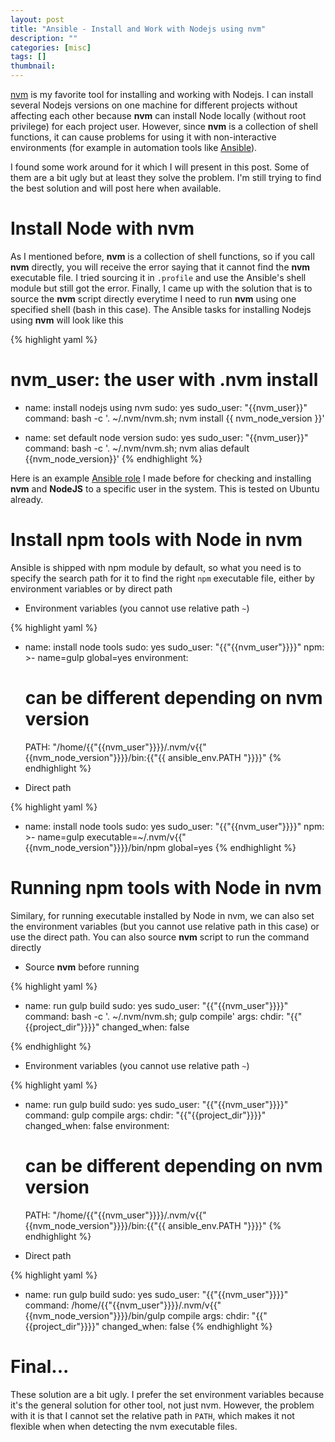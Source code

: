 ```yaml
---
layout: post
title: "Ansible - Install and Work with Nodejs using nvm"
description: ""
categories: [misc]
tags: []
thumbnail:
---
```



[nvm](https://github.com/creationix/nvm) is my favorite tool for installing and
working with Nodejs. I can install several Nodejs versions on one machine for
different projects without affecting each other because **nvm** can install Node
locally (without root privilege) for each project user. However, since **nvm**
is a collection of shell functions, it can cause problems for using it with
non-interactive environments (for example in automation tools like
[Ansible](http://www.ansible.com/)).

I found some work around for it which I will present in this post. Some of them
are a bit ugly but at least they solve the problem. I'm still trying to find the
best solution and will post here when available.

# Install Node with nvm

As I mentioned before, **nvm** is a collection of shell functions, so if you call
**nvm** directly, you will receive the error saying that it cannot find the
**nvm** executable file. I tried sourcing it in `.profile` and use the Ansible's
shell module but still got the error. Finally, I came up with the solution that
is to source the **nvm** script directly everytime I need to run **nvm** using
one specified shell (bash in this case). The Ansible
tasks for installing Nodejs using **nvm** will look like this

{% highlight yaml %}
# nvm_user: the user with .nvm install

- name: install nodejs using nvm
  sudo: yes
  sudo_user: "{{nvm_user}}"
  command: bash -c '. ~/.nvm/nvm.sh; nvm install {{ nvm_node_version }}'

- name: set default node version
  sudo: yes
  sudo_user: "{{nvm_user}}"
  command: bash -c '. ~/.nvm/nvm.sh; nvm alias default {{nvm_node_version}}'
{% endhighlight %}

<!-- more -->

Here is an example [Ansible role](https://github.com/tmtxt/nvm-ansible)
 I made before for checking and installing
**nvm** and **NodeJS** to a specific user in the system. This is tested on
Ubuntu already.

# Install npm tools with Node in nvm

Ansible is shipped with npm module by default, so what you need is to specify
the search path for it to find the right `npm` executable file, either by
environment variables or by direct path

- Environment variables (you cannot use relative path `~`)

{% highlight yaml %}
- name: install node tools
  sudo: yes
  sudo_user: "{{"{{nvm_user"}}}}"
  npm: >-
    name=gulp
    global=yes
  environment:
    # can be different depending on nvm version
    PATH: "/home/{{"{{nvm_user"}}}}/.nvm/v{{"{{nvm_node_version"}}}}/bin:{{"{{ ansible_env.PATH "}}}}"
{% endhighlight %}

- Direct path

{% highlight yaml %}
- name: install node tools
  sudo: yes
  sudo_user: "{{"{{nvm_user"}}}}"
  npm: >-
    name=gulp
    executable=~/.nvm/v{{"{{nvm_node_version"}}}}/bin/npm
    global=yes
{% endhighlight %}

# Running npm tools with Node in nvm

Similary, for running executable installed by Node in nvm, we can also set the
environment variables (but you cannot use relative path in this case) or use the
direct path. You can also source **nvm** script to run the command directly

- Source **nvm** before running

{% highlight yaml %}
- name: run gulp build
  sudo: yes
  sudo_user: "{{"{{nvm_user"}}}}"
  command: bash -c '. ~/.nvm/nvm.sh; gulp compile'
  args:
    chdir: "{{"{{project_dir"}}}}"
  changed_when: false

{% endhighlight %}

- Environment variables (you cannot use relative path `~`)

{% highlight yaml %}
- name: run gulp build
  sudo: yes
  sudo_user: "{{"{{nvm_user"}}}}"
  command: gulp compile
  args:
    chdir: "{{"{{project_dir"}}}}"
  changed_when: false
  environment:
    # can be different depending on nvm version
    PATH: "/home/{{"{{nvm_user"}}}}/.nvm/v{{"{{nvm_node_version"}}}}/bin:{{"{{ ansible_env.PATH "}}}}"
{% endhighlight %}

- Direct path

{% highlight yaml %}
- name: run gulp build
  sudo: yes
  sudo_user: "{{"{{nvm_user"}}}}"
  command: /home/{{"{{nvm_user"}}}}/.nvm/v{{"{{nvm_node_version"}}}}/bin/gulp compile
  args:
    chdir: "{{"{{project_dir"}}}}"
  changed_when: false
{% endhighlight %}

# Final...

These solution are a bit ugly. I prefer the set environment variables because
it's the general solution for other tool, not just nvm. However, the problem
with it is that I cannot set the relative path in `PATH`, which makes it not
flexible when when detecting the nvm executable files.
